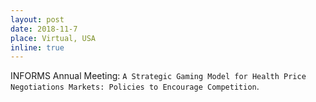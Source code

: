 ```yaml
---
layout: post
date: 2018-11-7
place: Virtual, USA
inline: true
---
```


INFORMS Annual Meeting: `A Strategic Gaming Model for Health Price Negotiations Markets: Policies to Encourage Competition`.
